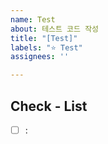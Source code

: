 ```yaml
---
name: Test
about: 테스트 코드 작성
title: "[Test]"
labels: "⭐ Test"
assignees: ''

---
```


## Check - List

- [ ] :
